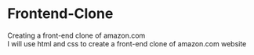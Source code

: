 # Frontend-Clone
Creating a front-end clone of amazon.com <br>
I will use html and css to create a front-end clone of amazon.com website
